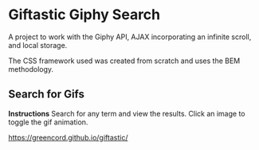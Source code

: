 # Giftastic Giphy Search

A project to work with the Giphy API, AJAX incorporating an infinite scroll, and local storage.

The CSS framework used was created from scratch and uses the BEM methodology.

## Search for Gifs

**Instructions**
Search for any term and view the results. Click an image to toggle the gif animation.

https://greencord.github.io/giftastic/